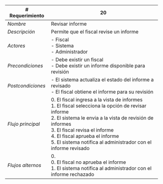 |# Requerimiento|20 |
|-|-|
| *Nombre*|Revisar informe
| *Descripción*| Permite que el fiscal revise un informe |
|*Actores*| - Fiscal<br> - Sistema<br> - Administrador
|*Precondiciones*| - Debe existir un fiscal<br> - Debe existir un informe disponible para revisión
|*Postcondiciones*| - El sistema actualiza el estado del informe a revisado<br> - El fiscal obtiene el informe para su revisión
|*Flujo principal*|0.  El fiscal ingresa a la vista de informes<br>1.  El fiscal selecciona la opción de revisar informe<br>2.  El sistema le envia a la vista de revisión de informes<br>3.  El fiscal revisa el informe<br>4.  El fiscal aprueba el informe<br>5.  El sistema notifica al administrador con el informe revisado
|*Flujos alternos*|0. <br> 0. El fiscal no aprueba el informe<br>1. El sistema notifica al administrador con el informe rechazado
